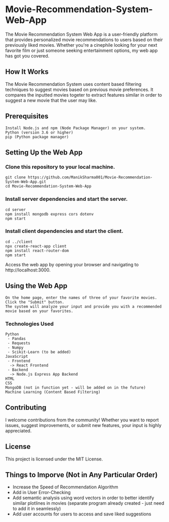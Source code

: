 # Movie-Recommendation-System-Web-App
 
The Movie Recommendation System Web App is a user-friendly platform that provides personalized movie recommendations to users based on their previously liked movies. Whether you're a cinephile looking for your next favorite film or just someone seeking entertainment options, my web app has got you covered.

## How It Works ##

The Movie Recommendation System uses content based filtering techniques to suggest movies based on previous movie preferences. It compares the inputted movies togeter to extract features similar in order to suggest a new movie that the user may like. 

## Prerequisites ##
    
    Install Node.js and npm (Node Package Manager) on your system.
    Python (version 3.6 or higher)
    pip (Python package manager)

## Setting Up the Web App ##

### Clone this repository to your local machine. ###

    git clone https://github.com/ManikSharma001/Movie-Recommendation-System-Web-App.git
    cd Movie-Recommendation-System-Web-App

### Install server dependencies and start the server. ###

    cd server
    npm install mongodb express cors dotenv 
    npm start

### Install client dependencies and start the client. ###

    cd ../client
    npx create-react-app client
    npm install react-router-dom
    npm start

Access the web app by opening your browser and navigating to http://localhost:3000.

## Using the Web App ## 

    On the home page, enter the names of three of your favorite movies.
    Click the "Submit" button.
    The system will analyze your input and provide you with a recommended movie based on your favorites.
    
### Technologies Used ###

    Python
     - Pandas
     - Requests
     - Numpy
     - Scikit-Learn (to be added)
    JavaScript
     - Frontend
      -> React Frontend
     - Backend
      -> Node.js Express App Backend
    HTML
    CSS
    MongoDB (not in function yet - will be added on in the future)
    Machine Learning (Content Based Filtering)

## Contributing ##

I welcome contributions from the community! Whether you want to report issues, suggest improvements, or submit new features, your input is highly appreciated.

## License ##

This project is licensed under the MIT License.

## Things to Imporve (Not in Any Particular Order) ##
* Increase the Speed of Recommendation Algorithm
* Add in User Error-Checking
* Add semantic analysis using word vectors in order to better identify similar plotlines in movies (separate program already created - just need to add it in seamlessly)
* Add user accounts for users to access and save liked suggestions
